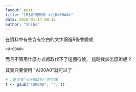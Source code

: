 ```yaml
---
layout: post
title: "[R]如何刪除 <\\U+00A0>"
date: 2018-01-17 09:15
author: "Shihs"
---
```




在資料中有些含有空白的文字讀進R後會變成
```
<U+00A0>
```
而且不管用什麼方式都取代不了這個符號，
這時候該怎麼辦呢？


其實只要使用 "\U00A0"就可以了

```R
# t是含有"<U+00A0>"的字串
t <- gsub("\U00A0", "", t)
```